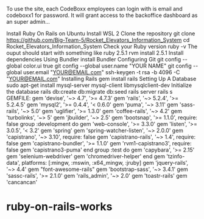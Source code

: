 To use the site, each CodeBoxx employees can login with is email and codeboxx1 for password.
It will grant access to the backoffice dashboard as an super admin...


Install  Ruby On Rails on Ubuntu
Install WSL 2
Clone the repository
    git clone https://github.com/Big-Team-5/Rocket_Elevators_Information_System
    cd Rocket_Elevators_Information_System
Check your Ruby version
    ruby -v
The ouput should start with something like ruby 2.5.1
    rvm install 2.5.1
Install dependencies
    Using Bundler 
        install Bundler
Configuring Git 
    git config --global color.ui true
    git config --global user.name "YOUR NAME"
    git config --global user.email "YOUR@EMAIL.com"
    ssh-keygen -t rsa -b 4096 -C "YOUR@EMAIL.com"
Installing Rails
    gem install rails
Setting Up A Database
    sudo apt-get install mysql-server mysql-client libmysqlclient-dev
Initialize the database
    rails db:create db:migrate db:seed
rails server
    rails s
GEMFILE:
    gem 'devise', '~> 4.7', '>= 4.7.3'
    gem 'rails', '~> 5.2.4', '>= 5.2.4.5'
    gem 'mysql2', '>= 0.4.4', '< 0.6.0'
    gem 'puma', '~> 3.11'
    gem 'sass-rails', '~> 5.0'
    gem 'uglifier', '>= 1.3.0'
    gem 'coffee-rails', '~> 4.2'
    gem 'turbolinks', '~> 5'
    gem 'jbuilder', '~> 2.5'
    gem 'bootsnap', '>= 1.1.0', require: false
group :development do
    gem 'web-console', '>= 3.3.0'
    gem 'listen', '>= 3.0.5', '< 3.2'
    gem 'spring'
    gem 'spring-watcher-listen', '~> 2.0.0'
    gem 'capistrano', '~> 3.10', require: false
    gem 'capistrano-rails', '~> 1.4', require: false
    gem 'capistrano-bundler', '>= 1.1.0'
    gem 'rvm1-capistrano3', require: false
    gem 'capistrano3-puma'
end
group :test do
    gem 'capybara', '>= 2.15'
    gem 'selenium-webdriver'
    gem 'chromedriver-helper'
end
    gem 'tzinfo-data', platforms: [:mingw, :mswin, :x64_mingw, :jruby]
    gem 'jquery-rails', '~> 4.4'
    gem "font-awesome-rails" 
    gem 'bootstrap-sass', '~> 3.4.1'
    gem 'sassc-rails', '>= 2.1.0'
    gem 'rails_admin', '~> 2.0'
    gem 'toastr-rails'
    gem 'cancancan' 
    
# ruby-on-rails-works
